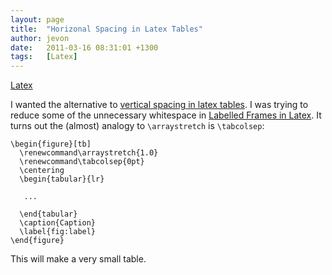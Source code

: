 ```yaml
---
layout: page
title:  "Horizonal Spacing in Latex Tables"
author: jevon
date:   2011-03-16 08:31:01 +1300
tags:   [Latex]
---
```


[Latex](Latex.md)

I wanted the alternative to <a href="http://www.msu.edu/~harris41/latex_tablespacing.html">vertical spacing in latex tables</a>. I was trying to reduce some of the unnecessary whitespace in [Labelled Frames in Latex](Labelled_Frames_in_Latex.md). It turns out the (almost) analogy to `\arraystretch` is `\tabcolsep`: 

```
\begin{figure}[tb]
  \renewcommand\arraystretch{1.0}
  \renewcommand\tabcolsep{0pt}
  \centering
  \begin{tabular}{lr}
    
   ...

  \end{tabular}
  \caption{Caption}
  \label{fig:label}
\end{figure}
```

This will make a very small table.
